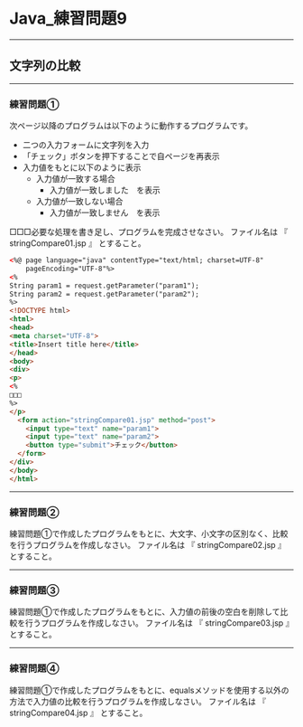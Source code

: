 # Java_練習問題9

---

## 文字列の比較

---

### 練習問題①

次ページ以降のプログラムは以下のように動作するプログラムです。

* 二つの入力フォームに文字列を入力
* 「チェック」ボタンを押下することで自ページを再表示
* 入力値をもとに以下のように表示
  * 入力値が一致する場合
    * 入力値が一致しました　を表示
  * 入力値が一致しない場合
    * 入力値が一致しません　を表示

□□□必要な処理を書き足し、プログラムを完成させなさい。
ファイル名は 『 stringCompare01.jsp 』 とすること。

```html
<%@ page language="java" contentType="text/html; charset=UTF-8"
    pageEncoding="UTF-8"%>
<%
String param1 = request.getParameter("param1");
String param2 = request.getParameter("param2");
%>
<!DOCTYPE html>
<html>
<head>
<meta charset="UTF-8">
<title>Insert title here</title>
</head>
<body>
<div>
<p>
<%
□□□
%>
</p>
  <form action="stringCompare01.jsp" method="post">
    <input type="text" name="param1">
    <input type="text" name="param2">
    <button type="submit">チェック</button>
  </form>
</div>
</body>
</html>
```

---

### 練習問題②

練習問題①で作成したプログラムをもとに、大文字、小文字の区別なく、比較を行うプログラムを作成しなさい。
ファイル名は 『 stringCompare02.jsp 』 とすること。

---

### 練習問題③

練習問題①で作成したプログラムをもとに、入力値の前後の空白を削除して比較を行うプログラムを作成しなさい。
ファイル名は 『 stringCompare03.jsp 』 とすること。

---

### 練習問題④

練習問題①で作成したプログラムをもとに、equalsメソッドを使用する以外の方法で入力値の比較を行うプログラムを作成しなさい。
ファイル名は 『 stringCompare04.jsp 』 とすること。
